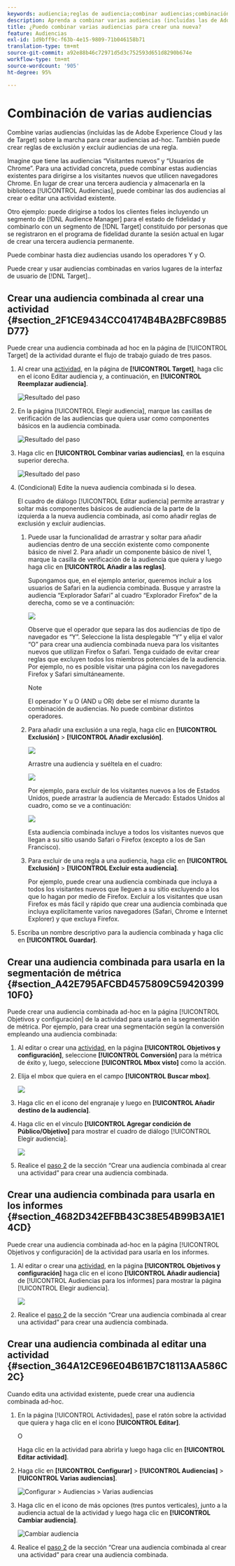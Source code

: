```yaml
---
keywords: audiencia;reglas de audiencia;combinar audiencias;combinación de audiencias;exclusión;añadir exclusión;excluir;audiencia específica
description: Aprenda a combinar varias audiencias (incluidas las de Adobe Experience Cloud y las  [!DNL Target] audiencias) sobre la marcha para crear audiencias ad-hoc.
title: ¿Puedo combinar varias audiencias para crear una nueva?
feature: Audiencias
exl-id: 1d9bff9c-f63b-4e15-9809-71b046158b71
translation-type: tm+mt
source-git-commit: a92e88b46c72971d5d3c752593d651d8290b674e
workflow-type: tm+mt
source-wordcount: '905'
ht-degree: 95%

---
```


# Combinación de varias audiencias

Combine varias audiencias (incluidas las de Adobe Experience Cloud y las de Target) sobre la marcha para crear audiencias ad-hoc. También puede crear reglas de exclusión y excluir audiencias de una regla.

Imagine que tiene las audiencias “Visitantes nuevos” y “Usuarios de Chrome”. Para una actividad concreta, puede combinar estas audiencias existentes para dirigirse a los visitantes nuevos que utilicen navegadores Chrome. En lugar de crear una tercera audiencia y almacenarla en la biblioteca [!UICONTROL Audiencias], puede combinar las dos audiencias al crear o editar una actividad existente.

Otro ejemplo: puede dirigirse a todos los clientes fieles incluyendo un segmento de [!DNL Audience Manager] para el estado de fidelidad y combinarlo con un segmento de [!DNL Target] constituido por personas que se registraron en el programa de fidelidad durante la sesión actual en lugar de crear una tercera audiencia permanente.

Puede combinar hasta diez audiencias usando los operadores Y y O.

Puede crear y usar audiencias combinadas en varios lugares de la interfaz de usuario de [!DNL Target]..

## Crear una audiencia combinada al crear una actividad {#section_2F1CE9434CC04174B4BA2BFC89B85D77}

Puede crear una audiencia combinada ad hoc en la página de [!UICONTROL Target] de la actividad durante el flujo de trabajo guiado de tres pasos.

1. Al crear una [actividad](/help/c-activities/activities.md#concept_D317A95A1AB54674BA7AB65C7985BA03), en la página de **[!UICONTROL Target]**, haga clic en el icono Editar audiencia y, a continuación, en **[!UICONTROL Reemplazar audiencia]**.

   ![Resultado del paso](assets/edit_audience.png)

1. En la página [!UICONTROL Elegir audiencia], marque las casillas de verificación de las audiencias que quiera usar como componentes básicos en la audiencia combinada.

   ![Resultado del paso](assets/combine_multiple_audiences1.png)

1. Haga clic en **[!UICONTROL Combinar varias audiencias]**, en la esquina superior derecha.

   ![Resultado del paso](assets/combine_multiple_audiences2.png)

1. (Condicional) Edite la nueva audiencia combinada si lo desea.

   El cuadro de diálogo [!UICONTROL Editar audiencia] permite arrastrar y soltar más componentes básicos de audiencia de la parte de la izquierda a la nueva audiencia combinada, así como añadir reglas de exclusión y excluir audiencias.

   1. Puede usar la funcionalidad de arrastrar y soltar para añadir audiencias dentro de una sección existente como componente básico de nivel 2. Para añadir un componente básico de nivel 1, marque la casilla de verificación de la audiencia que quiera y luego haga clic en **[!UICONTROL Añadir a las reglas]**.

      Supongamos que, en el ejemplo anterior, queremos incluir a los usuarios de Safari en la audiencia combinada. Busque y arrastre la audiencia “Explorador Safari” al cuadro “Explorador Firefox” de la derecha, como se ve a continuación:

      ![](assets/combine_multiple_audiences3.png)

      Observe que el operador que separa las dos audiencias de tipo de navegador es “Y”. Seleccione la lista desplegable “Y” y elija el valor “O” para crear una audiencia combinada nueva para los visitantes nuevos que utilizan Firefox o Safari. Tenga cuidado de evitar crear reglas que excluyen todos los miembros potenciales de la audiencia. Por ejemplo, no es posible visitar una página con los navegadores Firefox y Safari simultáneamente.

      >[!NOTE]
      >
      >El operador Y u O (AND u OR) debe ser el mismo durante la combinación de audiencias. No puede combinar distintos operadores.

   1. Para añadir una exclusión a una regla, haga clic en **[!UICONTROL Exclusión]** > **[!UICONTROL Añadir exclusión]**.

      ![](assets/combine_multiple_audiences3a.png)

      Arrastre una audiencia y suéltela en el cuadro:

      ![](assets/combine_multiple_audiences3b.png)

      Por ejemplo, para excluir de los visitantes nuevos a los de Estados Unidos, puede arrastrar la audiencia de Mercado: Estados Unidos al cuadro, como se ve a continuación:

      ![](assets/combine_multiple_audiences3b2.png)

      Esta audiencia combinada incluye a todos los visitantes nuevos que llegan a su sitio usando Safari o Firefox (excepto a los de San Francisco).

   1. Para excluir de una regla a una audiencia, haga clic en **[!UICONTROL Exclusión]** > **[!UICONTROL Excluir esta audiencia]**.

      Por ejemplo, puede crear una audiencia combinada que incluya a todos los visitantes nuevos que lleguen a su sitio excluyendo a los que lo hagan por medio de Firefox. Excluir a los visitantes que usan Firefox es más fácil y rápido que crear una audiencia combinada que incluya explícitamente varios navegadores (Safari, Chrome e Internet Explorer) y que excluya Firefox.

1. Escriba un nombre descriptivo para la audiencia combinada y haga clic en **[!UICONTROL Guardar]**.

## Crear una audiencia combinada para usarla en la segmentación de métrica {#section_A42E795AFCBD4575809C5942039910F0}

Puede crear una audiencia combinada ad-hoc en la página [!UICONTROL Objetivos y configuración] de la actividad para usarla en la segmentación de métrica. Por ejemplo, para crear una segmentación según la conversión empleando una audiencia combinada:

1. Al editar o crear una [actividad](/help/c-activities/activities.md#concept_D317A95A1AB54674BA7AB65C7985BA03), en la página **[!UICONTROL Objetivos y configuración]**, seleccione **[!UICONTROL Conversión]** para la métrica de éxito y, luego, seleccione **[!UICONTROL Mbox visto]** como la acción.
1. Elija el mbox que quiera en el campo **[!UICONTROL Buscar mbox]**.

   ![](assets/combine_multiple_audiences4.png)

1. Haga clic en el icono del engranaje y luego en **[!UICONTROL Añadir destino de la audiencia]**.
1. Haga clic en el vínculo **[!UICONTROL Agregar condición de Público/Objetivo]** para mostrar el cuadro de diálogo [!UICONTROL Elegir audiencia].

   ![](assets/combine_multiple_audiences5.png)

1. Realice el [paso 2](/help/c-target/combining-multiple-audiences.md#section_2F1CE9434CC04174B4BA2BFC89B85D77) de la sección “Crear una audiencia combinada al crear una actividad” para crear una audiencia combinada.

## Crear una audiencia combinada para usarla en los informes {#section_4682D342EFBB43C38E54B99B3A1E14CD}

Puede crear una audiencia combinada ad-hoc en la página [!UICONTROL Objetivos y configuración] de la actividad para usarla en los informes.

1. Al editar o crear una  [actividad](/help/c-activities/activities.md#concept_D317A95A1AB54674BA7AB65C7985BA03), en la página **[!UICONTROL Objetivos y configuración]** haga clic en el icono **[!UICONTROL Añadir audiencia]** de [!UICONTROL Audiencias para los informes] para mostrar la página [!UICONTROL Elegir audiencia].

   ![](assets/combine_multiple_audiences6.png)

1. Realice el [paso 2](/help/c-target/combining-multiple-audiences.md#section_2F1CE9434CC04174B4BA2BFC89B85D77) de la sección “Crear una audiencia combinada al crear una actividad” para crear una audiencia combinada.

## Crear una audiencia combinada al editar una actividad {#section_364A12CE96E04B61B7C18113AA586C2C}

Cuando edita una actividad existente, puede crear una audiencia combinada ad-hoc.

1. En la página [!UICONTROL Actividades], pase el ratón sobre la actividad que quiera y haga clic en el icono **[!UICONTROL Editar]**.

   O

   Haga clic en la actividad para abrirla y luego haga clic en **[!UICONTROL Editar actividad]**.

1. Haga clic en **[!UICONTROL Configurar]** > **[!UICONTROL Audiencias]** > **[!UICONTROL Varias audiencias]**.

   ![Configurar > Audiencias > Varias audiencias](/help/c-target/assets/combine_multiple_audiences7.png)

1. Haga clic en el icono de más opciones (tres puntos verticales), junto a la audiencia actual de la actividad y luego haga clic en **[!UICONTROL Cambiar audiencia]**.

   ![Cambiar audiencia](/help/c-target/assets/combine_multiple_audiences8.png)

1. Realice el [paso 2](/help/c-target/combining-multiple-audiences.md#section_2F1CE9434CC04174B4BA2BFC89B85D77) de la sección “Crear una audiencia combinada al crear una actividad” para crear una audiencia combinada.

